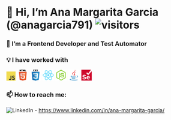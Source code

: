 # 👋 Hi, I’m Ana Margarita Garcia (@anagarcia791) ![visitors](https://visitor-badge.glitch.me/badge?page_id=anagarcia791&left_color=green&right_color=red)

### 🌱 I’m a Frontend Developer and Test Automator

### 💡 I have worked with

<img src="https://raw.githubusercontent.com/devicons/devicon/master/icons/javascript/javascript-original.svg" alt="javascript" width="25" height="25"/> <img src="https://raw.githubusercontent.com/devicons/devicon/master/icons/html5/html5-original-wordmark.svg" alt="html5" width="30" height="30"/> <img src="https://raw.githubusercontent.com/devicons/devicon/master/icons/css3/css3-original-wordmark.svg" alt="css3" width="30" height="30"/> <img src="https://github.com/devicons/devicon/blob/master/icons/react/react-original.svg" alt="react" width="30" height="30"/> <img src="https://github.com/devicons/devicon/blob/master/icons/nodejs/nodejs-original.svg" alt="nodej" width="30" height="30"/> <img src="https://github.com/devicons/devicon/blob/master/icons/java/java-original.svg" alt="java" width="30" height="30"/> <img src="https://github.com/devicons/devicon/blob/master/icons/selenium/selenium-original.svg" alt="selenium" width="30" height="30"/>  
   
### 📫 How to reach me:
<img src="https://raw.githubusercontent.com/rahuldkjain/github-profile-readme-generator/master/src/images/icons/Social/linked-in-alt.svg" alt="LinkedIn" width="20" height="20"/> - https://www.linkedin.com/in/ana-margarita-garcia/
